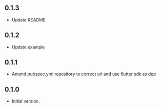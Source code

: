 ## 0.1.3

- Update README

## 0.1.2

- Update example

## 0.1.1

- Amend pubspec.yml repository to correct url and use flutter sdk as dep

## 0.1.0

- Initial version.
